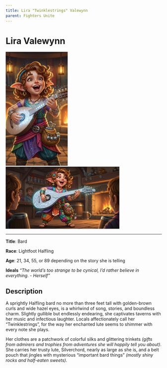 ```yaml
---
title: Lira "Twinklestrings" Valewynn
parent: Fighters Unite
---
```


# Lira Valewynn

<img src="Lira.png" alt="Lira" width="200"/>
<img src="Lira_Performing.png" alt="Lira Performing" height="200"/>

---

**Title**: Bard

**Race**: Lightfoot Halfling

**Age**: 21, 34, 55, or 89 depending on the story she is telling

**Ideals** *“The world’s too strange to be cynical, I’d rather believe in everything. - Herself”*

## Description

A sprightly Halfling bard no more than three feet tall with golden-brown curls and wide hazel eyes, is a whirlwind of song, stories, and boundless charm. Slightly gullible but endlessly endearing, she captivates taverns with her music and infectious laughter. Locals affectionately call her “Twinklestrings”, for the way her enchanted lute seems to shimmer with every note she plays.

Her clothes are a patchwork of colorful silks and glittering trinkets *(gifts from admirers and trophies from adventures she will happily tell you about)*. She carries her trusty lute, Silverchord, nearly as large as she is, and a belt pouch that jingles with mysterious “important bard things” *(mostly shiny rocks and half-eaten sweets)*.


